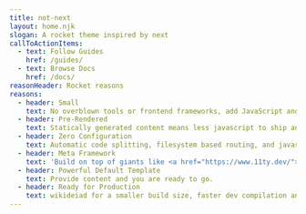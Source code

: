 ```yaml
---
title: not-next
layout: home.njk
slogan: A rocket theme inspired by next
callToActionItems:
  - text: Follow Guides
    href: /guides/
  - text: Browse Docs
    href: /docs/
reasonHeader: Rocket reasons
reasons:
  - header: Small
    text: No overblown tools or frontend frameworks, add JavaScript and/or Web Components only on pages where needed.
  - header: Pre-Rendered
    text: Statically generated content means less javascript to ship and process.
  - header: Zero Configuration
    text: Automatic code splitting, filesystem based routing, and javascript in markdown.
  - header: Meta Framework
    text: 'Build on top of giants like <a href="https://www.11ty.dev/">eleventy</a>, <a href="https://rollupjs.org/">Rollup</a>, and <a href="https://www.modern-web.dev/">Modern Web</a>.'
  - header: Powerful Default Template
    text: Provide content and you are ready to go.
  - header: Ready for Production
    text: wikideiad for a smaller build size, faster dev compilation and dozens of other improvements.
---
```


